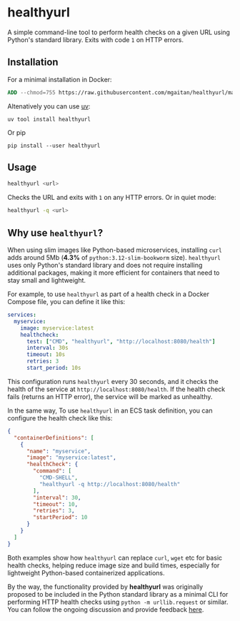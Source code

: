# healthyurl

A simple command-line tool to perform health checks on a given URL using Python's standard library. Exits with code `1` on HTTP errors.

## Installation

For a minimal installation in Docker:

```Dockerfile
ADD --chmod=755 https://raw.githubusercontent.com/mgaitan/healthyurl/main/healthyurl.py /usr/bin/healthyurl
```

Altenatively you can use [uv](https://github.com/astral-sh/uv):

```
uv tool install healthyurl
````

Or pip 

```
pip install --user healthyurl
```


## Usage

```bash
healthyurl <url>
```

Checks the URL and exits with `1` on any HTTP errors. Or in quiet mode:

```bash
healthyurl -q <url>
```


## Why use `healthyurl`?

When using slim images like Python-based microservices, installing `curl` adds around 5Mb (**4.3%** of `python:3.12-slim-bookworm` size). `healthyurl` uses only Python's standard library and does not require installing additional packages, making it more efficient for containers that need to stay small and lightweight.

For example, to use `healthyurl` as part of a health check in a Docker Compose file, you can define it like this:

```yaml
services:
  myservice:
    image: myservice:latest
    healthcheck:
      test: ["CMD", "healthyurl", "http://localhost:8080/health"]
      interval: 30s
      timeout: 10s
      retries: 3
      start_period: 10s
```

This configuration runs `healthyurl` every 30 seconds, and it checks the health of the service at `http://localhost:8080/health`. If the health check fails (returns an HTTP error), the service will be marked as unhealthy.

In the same way, To use `healthyurl` in an ECS task definition, you can configure the health check like this:

```json
{
  "containerDefinitions": [
    {
      "name": "myservice",
      "image": "myservice:latest",
      "healthCheck": {
        "command": [
          "CMD-SHELL",
          "healthyurl -q http://localhost:8080/health"
        ],
        "interval": 30,
        "timeout": 10,
        "retries": 3,
        "startPeriod": 10
      }
    }
  ]
}
```

Both examples show how `healthyurl` can replace `curl`, `wget` etc for basic health checks, helping reduce image size and build times, especially for lightweight Python-based containerized applications.

By the way, the functionality provided by **healthyurl** was originally proposed to be included in the Python standard library as a minimal CLI for performing HTTP health checks using `python -m urllib.request` or similar. You can follow the ongoing discussion and provide feedback [here](https://discuss.python.org/t/add-a-minimal-cli-functionality-to-urllib-request/63383).